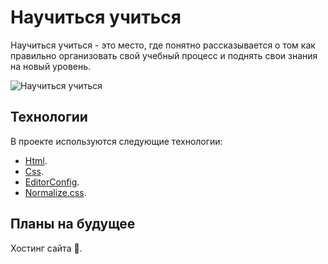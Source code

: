 # Научиться учиться 

Научиться учиться - это место, где понятно рассказывается о том как правильно организовать свой учебный процесс и поднять свои знания на новый уровень.

![Научиться учиться](https://avatars.mds.yandex.net/get-znatoki/1368855/AgACAgIAAxkDAAEE7K9ihQnyVGj9qx3CH0u4YMc0G8DrQgAC07wxG0DcKUidEsC4tTpAqAEAAwIAA3kAAyQE/orig)

## Технологии

В проекте используются следующие технологии:
* [Html](https://developer.mozilla.org/ru/docs/Learn/Getting_started_with_the_web/HTML_basics).
* [Css](https://developer.mozilla.org/ru/docs/Learn/Getting_started_with_the_web/CSS_basics).
* [EditorConfig](https://habr.com/ru/post/220131/).
* [Normalize.css](https://www.kobzarev.com/makeup/normalization-of-css-with-normalize-css/#:~:text=css-,Normalize.,%D0%B2%20%D1%81%D0%BE%D0%BE%D1%82%D0%B2%D0%B5%D1%82%D1%81%D1%82%D0%B2%D0%B8%D0%B8%20%D1%81%20%D1%81%D0%BE%D0%B2%D1%80%D0%B5%D0%BC%D0%B5%D0%BD%D0%BD%D1%8B%D0%BC%D0%B8%20%D1%81%D1%82%D0%B0%D0%BD%D0%B4%D0%B0%D1%80%D1%82%D0%B0%D0%BC%D0%B8.).

## Планы на будущее

Хостинг сайта 🚀.
